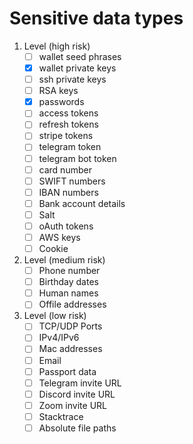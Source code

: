 # Sensitive data types

1. Level (high risk)
    - [ ] wallet seed phrases
    - [x] wallet private keys
    - [ ] ssh private keys
    - [ ] RSA keys
    - [x] passwords
    - [ ] access tokens
    - [ ] refresh tokens
    - [ ] stripe tokens
    - [ ] telegram token
    - [ ] telegram bot token
    - [ ] card number
    - [ ] SWIFT numbers
    - [ ] IBAN numbers
    - [ ] Bank account details
    - [ ] Salt
    - [ ] oAuth tokens
    - [ ] AWS keys
    - [ ] Cookie
2. Level (medium risk)
    - [ ] Phone number
    - [ ] Birthday dates
    - [ ] Human names
    - [ ] Offile addresses
3. Level (low risk)
    - [ ] TCP/UDP Ports
    - [ ] IPv4/IPv6
    - [ ] Mac addresses
    - [ ] Email
    - [ ] Passport data
    - [ ] Telegram invite URL
    - [ ] Discord invite URL
    - [ ] Zoom invite URL
    - [ ] Stacktrace
    - [ ] Absolute file paths